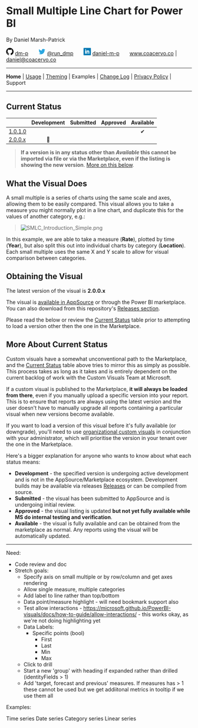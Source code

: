 # Small Multiple Line Chart for Power BI

By Daniel Marsh-Patrick

![github.png](./doc/assets/png/github.png "GitHub: dm-p") [dm-p](https://github.com/dm-p) &nbsp;&nbsp;&nbsp;&nbsp;&nbsp; ![twitter.png](./doc/assets/png/twitter.png "Twitter: @the_d_mp") [@run_dmp](https://twitter.com/the_d_mp) &nbsp;&nbsp;&nbsp;&nbsp;&nbsp;  ![linkedin.png](./doc/assets/png/linkedin.png "in/daniel-m-p") [daniel-m-p](https://www.linkedin.com/in/daniel-m-p)  &nbsp;&nbsp;&nbsp;&nbsp;&nbsp; www.coacervo.co  |  [daniel@coacervo.co](mailto:daniel@coacervo.co) 

----
**Home** | [Usage](./doc/usage.md) | [Theming](./doc/theming.md) | Examples | [Change Log](./doc/change_log.md) | [Privacy Policy](./doc/privacy_policy.md) | Support

----

## Current Status

| | Development | Submitted | Approved | Available |
|-|:--:|:-:|:-:|:-:|
| [1.0.1.0](./doc/change_log.md#1010-2018-11-29)| | | | ✔ |
| [2.0.0.x](./doc/change_log.md#200x-tbc) | 🚧 | | |

> **If a version is in any status other than *Available* this cannot be imported via file or via the Marketplace, even if the listing is showing the new version**. [More on this below](#More-About-Current-Status).

## What the Visual Does

A small multiple is a series of charts using the same scale and axes, allowing them to be easily compared. This visual allows you to take a measure you might normally plot in a line chart, and duplicate this for the values of another category, e.g.:

> ![SMLC_Introduction_Simple.png](https://bitbucket.org/repo/akedXeM/images/3440626957-SMLC_Introduction_Simple.png)

In this example, we are able to take a measure (**Rate**), plotted by time (**Year**), but also split this out into individual charts by category (**Location**). Each small multiple uses the same X and Y scale to allow for visual comparison between categories.

## Obtaining the Visual

The latest version of the visual is **2.0.0.x**

The visual is [available in AppSource](https://appsource.microsoft.com/en-us/product/power-bi-visuals/WA104381711?src=website&mktcmpid=repo_main_page) or through the Power BI marketplace. You can also download from this repository's [Releases section](https://github.com/dm-p/powerbi-visuals-smlc/releases).

Please read the below or review the [Current Status](#Current-Status) table prior to attempting to load a version other then the one in the Marketplace.

## More About Current Status

Custom visuals have a somewhat unconventional path to the Marketplace, and the [Current Status](#Current-Status) table above tries to mirror this as simply as possible. This process takes as long as it takes and is entirely dependent on the current backlog of work with the Custom Visuals Team at Microsoft.

If a custom visual is published to the Marketplace, **it will always be loaded from there**, even if you manually upload a specific version into your report. This is to ensure that reports are always using the latest version and the user doesn't have to manually upgrade all reports containing a particular visual when new versions become available.

If you want to load a version of this visual before it's fully available (or downgrade), you'll need to use [organizational custom visuals](https://docs.microsoft.com/en-us/power-bi/power-bi-custom-visuals-organization) in conjunction with your administrator, which will prioritise the version in your tenant over the one in the Marketplace.

Here's a bigger explanation for anyone who wants to know about what each status means:

* **Development** - the specified version is undergoing active development and is not in the AppSource/Marketplace ecosystem. Development builds may be available via releases [Releases](https://github.com/dm-p/powerbi-visuals-smlc/releases) or can be compiled from source.
* **Submitted** - the visual has been submitted to AppSource and is undergoing initial review.
* **Approved** - the visual listing is updated **but not yet fully available while MS do internal testing and verification**.
* **Available** - the visual is fully available and can be obtained from the marketplace as normal. Any reports using the visual will be automatically updated.

----

Need:
* Code review and doc
* Stretch goals:
    * Specify axis on small multiple or by row/column and get axes rendering
    * Allow single measure, multiple categories
    * Add label to line rather than top/bottom
    * Data point/measure highlight - will need bookmark support also
    * Test allow interactions - https://microsoft.github.io/PowerBI-visuals/docs/how-to-guide/allow-interactions/ - this works okay, as we're not doing highlighting yet
    * Data Labels:
        - Specific points (bool)
            - First
            - Last
            - Min
            - Max
    * Click to drill
    * Start a new 'group' with heading if expanded rather than drilled (identityFields > 1)
    * Add 'target, forecast and previous' measures. If measures has > 1 these cannot be used but we get addiitonal metrics in tooltip if we use them all

Examples:

Time series
Date series
Category series
Linear series